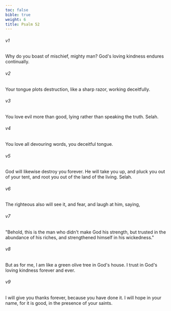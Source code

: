 ```yaml
---
toc: false
bible: true
weight: 6
title: Psalm 52
---
```




###### v1 
Why do you boast of mischief, mighty man? God's loving kindness endures continually. 

###### v2 
Your tongue plots destruction, like a sharp razor, working deceitfully. 

###### v3 
You love evil more than good, lying rather than speaking the truth. Selah. 

###### v4 
You love all devouring words, you deceitful tongue. 

###### v5 
God will likewise destroy you forever. He will take you up, and pluck you out of your tent, and root you out of the land of the living. Selah. 

###### v6 
The righteous also will see it, and fear, and laugh at him, saying, 

###### v7 
"Behold, this is the man who didn't make God his strength, but trusted in the abundance of his riches, and strengthened himself in his wickedness." 

###### v8 
But as for me, I am like a green olive tree in God's house. I trust in God's loving kindness forever and ever. 

###### v9 
I will give you thanks forever, because you have done it. I will hope in your name, for it is good, in the presence of your saints.
